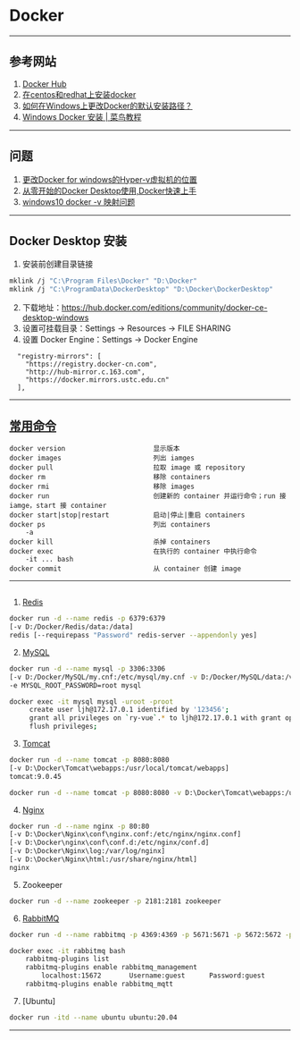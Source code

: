# Docker

---
## 参考网站
1. [Docker Hub](https://hub.docker.com)
2. [在centos和redhat上安装docker](http://www.imooc.com/article/16448) 
3. [如何在Windows上更改Docker的默认安装路径？](https://www.zhihu.com/question/359332823/answer/923520420)
4. [Windows Docker 安装 | 菜鸟教程](https://www.runoob.com/docker/windows-docker-install.html)
---
## 问题
1. [更改Docker for windows的Hyper-v虚拟机的位置](https://blog.csdn.net/chuweisan2257/article/details/100906248)
2. [从零开始的Docker Desktop使用,Docker快速上手](https://xunmi.blog.csdn.net/article/details/108641842)
3. [windows10 docker -v 映射问题](https://www.80shihua.com/archives/2589)
---
## Docker Desktop 安装
1. 安装前创建目录链接
```bash
mklink /j "C:\Program Files\Docker" "D:\Docker"
mklink /j "C:\ProgramData\DockerDesktop" "D:\Docker\DockerDesktop"
```
2. 下载地址：https://hub.docker.com/editions/community/docker-ce-desktop-windows
3. 设置可挂载目录：Settings → Resources → FILE SHARING
4. 设置 Docker Engine：Settings → Docker Engine
```
  "registry-mirrors": [
    "https://registry.docker-cn.com",
    "http://hub-mirror.c.163.com",
    "https://docker.mirrors.ustc.edu.cn"
  ],
```
---
## [常用命令](https://www.runoob.com/docker/docker-command-manual.html)
```
docker version                      显示版本
docker images                       列出 iamges
docker pull                         拉取 image 或 repository
docker rm                           移除 containers
docker rmi                          移除 images
docker run                          创建新的 container 并运行命令；run 接 iamge，start 接 container
docker start|stop|restart           启动|停止|重启 containers
docker ps                           列出 containers
    -a
docker kill                         杀掉 containers
docker exec                         在执行的 container 中执行命令
    -it ... bash
docker commit                       从 container 创建 image
```
---
## 
1. [Redis](https://blog.csdn.net/qq_34670974/article/details/94051251)
```bash
docker run -d --name redis -p 6379:6379
[-v D:/Docker/Redis/data:/data]
redis [--requirepass "Password" redis-server --appendonly yes]
```
2. [MySQL](https://blog.csdn.net/pall_scall/article/details/112154454)
```bash
docker run -d --name mysql -p 3306:3306
[-v D:/Docker/MySQL/my.cnf:/etc/mysql/my.cnf -v D:/Docker/MySQL/data:/var/lib/mysql]
-e MYSQL_ROOT_PASSWORD=root mysql

docker exec -it mysql mysql -uroot -proot
     create user ljh@172.17.0.1 identified by '123456';                         创建用户
     grant all privileges on `ry-vue`.* to ljh@172.17.0.1 with grant option;    授权
     flush privileges;
```
3. [Tomcat](https://www.cnblogs.com/liyiran/p/12544715.html)
```bash
docker run -d --name tomcat -p 8080:8080 
[-v D:\Docker\Tomcat\webapps:/usr/local/tomcat/webapps]
tomcat:9.0.45

docker run -d --name tomcat -p 8080:8080 -v D:\Docker\Tomcat\webapps:/usr/local/tomcat/webapps tomcat:9.0.45
```
4. [Nginx](https://blog.csdn.net/goodboy31985/article/details/106676475/)
```bash
docker run -d --name nginx -p 80:80
[-v D:\Docker\Nginx\conf\nginx.conf:/etc/nginx/nginx.conf]
[-v D:\Docker\nginx\conf\conf.d:/etc/nginx/conf.d]
[-v D:\Docker\Nginx\log:/var/log/nginx]
[-v D:\Docker\Nginx\html:/usr/share/nginx/html]
nginx
```
5. Zookeeper
```bash
docker run -d --name zookeeper -p 2181:2181 zookeeper
```
6. [RabbitMQ](https://www.cnblogs.com/feily/p/14207897.html)
```bash
docker run -d --name rabbitmq -p 4369:4369 -p 5671:5671 -p 5672:5672 -p 15672:15672 -p 1883:1883 -p 8883:8883 rabbitmq

docker exec -it rabbitmq bash
    rabbitmq-plugins list
    rabbitmq-plugins enable rabbitmq_management
        localhost:15672       Username:guest      Password:guest
    rabbitmq-plugins enable rabbitmq_mqtt
```
7. [Ubuntu]
```bash
docker run -itd --name ubuntu ubuntu:20.04
```
--- 